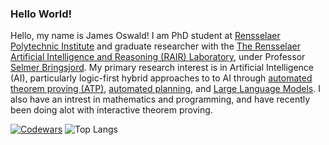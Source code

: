 ### Hello World!

Hello, my name is James Oswald! I am PhD student at [Rensselaer Polytechnic Institute](https://www.rpi.edu/) and graduate researcher with the [The Rensselaer Artificial Intelligence and Reasoning (RAIR) Laboratory](https://rair.cogsci.rpi.edu/), under Professor [Selmer Bringsjord](https://kryten.mm.rpi.edu/selmerbringsjord.html). My primary research interest is in Artificial Intelligence (AI), particularly logic-first hybrid approaches to to AI through [automated theorem proving (ATP)](https://en.wikipedia.org/wiki/Automated_theorem_proving), [automated planning](https://en.wikipedia.org/wiki/Automated_planning_and_scheduling), and [Large Language Models](https://en.wikipedia.org/wiki/Large_language_model). I also have an intrest in mathematics and programming, and have recently been doing alot with interactive theorem proving.  

[![Codewars](https://www.codewars.com/users/James-Oswald/badges/large)](https://www.codewars.com/users/James-Oswald)
![Top Langs](https://github-readme-stats.vercel.app/api/top-langs/?username=James-Oswald&hide=css,html&theme=tokyonight)
